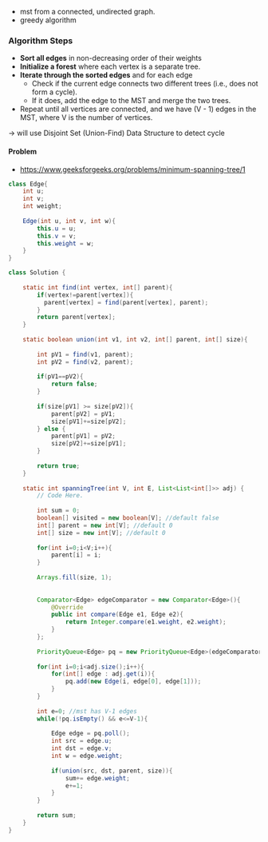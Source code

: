 
* mst from a connected, undirected graph.
* greedy algorithm

### Algorithm Steps

* **Sort all edges** in non-decreasing order of their weights
* **Initialize a forest** where each vertex is a separate tree.
* **Iterate through the sorted edges** and for each edge
  * Check if the current edge connects two different trees (i.e., does not form a cycle).
  * If it does, add the edge to the MST and merge the two trees.
* Repeat until all vertices are connected, and we have (V - 1) edges in the MST, where V is the number of vertices.

&rarr; will use Disjoint Set (Union-Find) Data Structure to detect cycle

#### Problem

- https://www.geeksforgeeks.org/problems/minimum-spanning-tree/1

```java
class Edge{
    int u;
    int v;
    int weight;
    
    Edge(int u, int v, int w){
        this.u = u;
        this.v = v;
        this.weight = w;
    }
}

class Solution {
    
    static int find(int vertex, int[] parent){
        if(vertex!=parent[vertex]){
          parent[vertex] = find(parent[vertex], parent);
        }
        return parent[vertex];
    }
    
    static boolean union(int v1, int v2, int[] parent, int[] size){
        
        int pV1 = find(v1, parent);
        int pV2 = find(v2, parent);
        
        if(pV1==pV2){
            return false;
        }
        
        if(size[pV1] >= size[pV2]){
            parent[pV2] = pV1;
            size[pV1]+=size[pV2];
        } else {
            parent[pV1] = pV2;
            size[pV2]+=size[pV1];
        }
        
        return true;
    }
    
    static int spanningTree(int V, int E, List<List<int[]>> adj) {
        // Code Here.
        
        int sum = 0;
        boolean[] visited = new boolean[V]; //default false
        int[] parent = new int[V]; //default 0
        int[] size = new int[V]; //default 0
        
        for(int i=0;i<V;i++){
            parent[i] = i;
        }
        
        Arrays.fill(size, 1);
        
    
        Comparator<Edge> edgeComparator = new Comparator<Edge>(){
            @Override
            public int compare(Edge e1, Edge e2){
                return Integer.compare(e1.weight, e2.weight);
            }
        };
        
        PriorityQueue<Edge> pq = new PriorityQueue<Edge>(edgeComparator);
        
        for(int i=0;i<adj.size();i++){
            for(int[] edge : adj.get(i)){
                pq.add(new Edge(i, edge[0], edge[1]));
            }
        }
        
        int e=0; //mst has V-1 edges
        while(!pq.isEmpty() && e<=V-1){
            
            Edge edge = pq.poll();
            int src = edge.u;
            int dst = edge.v;
            int w = edge.weight;
            
            if(union(src, dst, parent, size)){
                sum+= edge.weight;
                e+=1;
            }
        }
        
        return sum;
    }
}
```